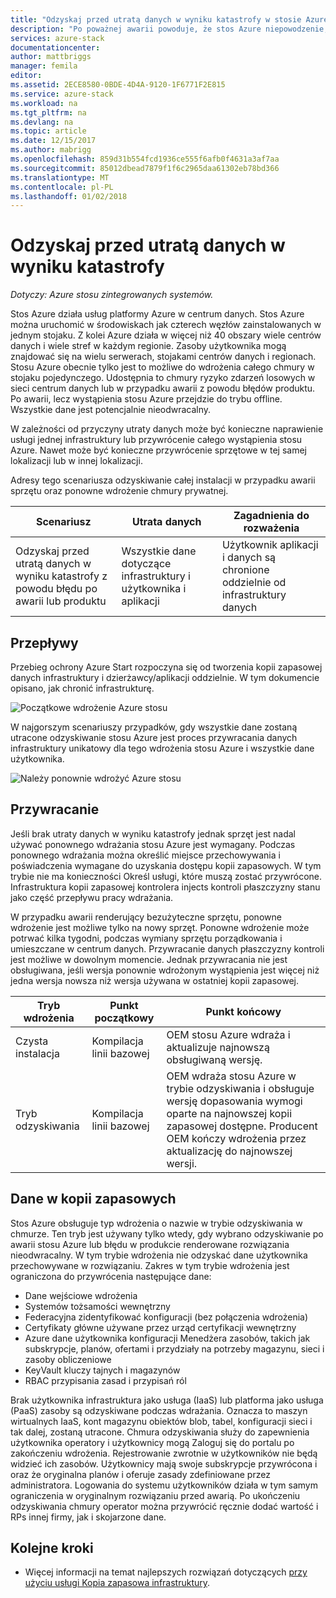 ```yaml
---
title: "Odzyskaj przed utratą danych w wyniku katastrofy w stosie Azure przy użyciu usługi Kopia zapasowa infrastruktury | Dokumentacja firmy Microsoft"
description: "Po poważnej awarii powoduje, że stos Azure niepowodzenie, można przywrócić dane infrastruktury, gdy aktualizujące wdrożenia stosu Azure."
services: azure-stack
documentationcenter: 
author: mattbriggs
manager: femila
editor: 
ms.assetid: 2ECE8580-0BDE-4D4A-9120-1F6771F2E815
ms.service: azure-stack
ms.workload: na
ms.tgt_pltfrm: na
ms.devlang: na
ms.topic: article
ms.date: 12/15/2017
ms.author: mabrigg
ms.openlocfilehash: 859d31b554fcd1936ce555f6afb0f4631a3af7aa
ms.sourcegitcommit: 85012dbead7879f1f6c2965daa61302eb78bd366
ms.translationtype: MT
ms.contentlocale: pl-PL
ms.lasthandoff: 01/02/2018
---
```

# <a name="recover-from-catastrophic-data-loss"></a>Odzyskaj przed utratą danych w wyniku katastrofy

*Dotyczy: Azure stosu zintegrowanych systemów.*

Stos Azure działa usług platformy Azure w centrum danych. Stos Azure można uruchomić w środowiskach jak czterech węzłów zainstalowanych w jednym stojaku. Z kolei Azure działa w więcej niż 40 obszary wiele centrów danych i wiele stref w każdym regionie. Zasoby użytkownika mogą znajdować się na wielu serwerach, stojakami centrów danych i regionach. Stosu Azure obecnie tylko jest to możliwe do wdrożenia całego chmury w stojaku pojedynczego. Udostępnia to chmury ryzyko zdarzeń losowych w sieci centrum danych lub w przypadku awarii z powodu błędów produktu. Po awarii, lecz wystąpienia stosu Azure przejdzie do trybu offline. Wszystkie dane jest potencjalnie nieodwracalny.

W zależności od przyczyny utraty danych może być konieczne naprawienie usługi jednej infrastruktury lub przywrócenie całego wystąpienia stosu Azure. Nawet może być konieczne przywrócenie sprzętowe w tej samej lokalizacji lub w innej lokalizacji.

Adresy tego scenariusza odzyskiwanie całej instalacji w przypadku awarii sprzętu oraz ponowne wdrożenie chmury prywatnej.

| Scenariusz                                                           | Utrata danych                            | Zagadnienia do rozważenia                                                             |
|--------------------------------------------------------------------|--------------------------------------|----------------------------------------------------------------------------|
| Odzyskaj przed utratą danych w wyniku katastrofy z powodu błędu po awarii lub produktu | Wszystkie dane dotyczące infrastruktury i użytkownika i aplikacji | Użytkownik aplikacji i danych są chronione oddzielnie od infrastruktury danych |

## <a name="workflows"></a>Przepływy

Przebieg ochrony Azure Start rozpoczyna się od tworzenia kopii zapasowej danych infrastruktury i dzierżawcy/aplikacji oddzielnie. W tym dokumencie opisano, jak chronić infrastrukturę. 

![Początkowe wdrożenie Azure stosu](media\azure-stack-backup\azure-stack-backup-workflow1.png)

W najgorszym scenariuszy przypadków, gdy wszystkie dane zostaną utracone odzyskiwanie stosu Azure jest proces przywracania danych infrastruktury unikatowy dla tego wdrożenia stosu Azure i wszystkie dane użytkownika. 

![Należy ponownie wdrożyć Azure stosu](media\azure-stack-backup\azure-stack-backup-workflow2.png)

## <a name="restore"></a>Przywracanie

Jeśli brak utraty danych w wyniku katastrofy jednak sprzęt jest nadal używać ponownego wdrażania stosu Azure jest wymagany. Podczas ponownego wdrażania można określić miejsce przechowywania i poświadczenia wymagane do uzyskania dostępu kopii zapasowych. W tym trybie nie ma konieczności Określ usługi, które muszą zostać przywrócone. Infrastruktura kopii zapasowej kontrolera injects kontroli płaszczyzny stanu jako część przepływu pracy wdrażania.

W przypadku awarii renderujący bezużyteczne sprzętu, ponowne wdrożenie jest możliwe tylko na nowy sprzęt. Ponowne wdrożenie może potrwać kilka tygodni, podczas wymiany sprzętu porządkowania i umieszczane w centrum danych. Przywracanie danych płaszczyzny kontroli jest możliwe w dowolnym momencie. Jednak przywracania nie jest obsługiwana, jeśli wersja ponownie wdrożonym wystąpienia jest więcej niż jedna wersja nowsza niż wersja używana w ostatniej kopii zapasowej. 

| Tryb wdrożenia | Punkt początkowy | Punkt końcowy                                                                                                                                                                                                     |
|-----------------|----------------|---------------------------------------------------------------------------------------------------------------------------------------------------------------------------------------------------------------|
| Czysta instalacja   | Kompilacja linii bazowej | OEM stosu Azure wdraża i aktualizuje najnowszą obsługiwaną wersję.                                                                                                                                          |
| Tryb odzyskiwania   | Kompilacja linii bazowej | OEM wdraża stosu Azure w trybie odzyskiwania i obsługuje wersję dopasowania wymogi oparte na najnowszej kopii zapasowej dostępne. Producent OEM kończy wdrożenia przez aktualizację do najnowszej wersji. |

## <a name="data-in-backups"></a>Dane w kopii zapasowych

Stos Azure obsługuje typ wdrożenia o nazwie w trybie odzyskiwania w chmurze. Ten tryb jest używany tylko wtedy, gdy wybrano odzyskiwanie po awarii stosu Azure lub błędu w produkcie renderowane rozwiązania nieodwracalny. W tym trybie wdrożenia nie odzyskać dane użytkownika przechowywane w rozwiązaniu. Zakres w tym trybie wdrożenia jest ograniczona do przywrócenia następujące dane:

 - Dane wejściowe wdrożenia
 - Systemów tożsamości wewnętrzny
 - Federacyjna zidentyfikować konfiguracji (bez połączenia wdrożenia)
 - Certyfikaty główne używane przez urząd certyfikacji wewnętrzny
 - Azure dane użytkownika konfiguracji Menedżera zasobów, takich jak subskrypcje, planów, ofertami i przydziały na potrzeby magazynu, sieci i zasoby obliczeniowe
 - KeyVault kluczy tajnych i magazynów
 - RBAC przypisania zasad i przypisań ról 

Brak użytkownika infrastruktura jako usługa (IaaS) lub platforma jako usługa (PaaS) zasoby są odzyskiwane podczas wdrażania. Oznacza to maszyn wirtualnych IaaS, kont magazynu obiektów blob, tabel, konfiguracji sieci i tak dalej, zostaną utracone. Chmura odzyskiwania służy do zapewnienia użytkownika operatory i użytkownicy mogą Zaloguj się do portalu po zakończeniu wdrożenia. Rejestrowanie zwrotnie w użytkowników nie będą widzieć ich zasobów. Użytkownicy mają swoje subskrypcje przywrócona i oraz że oryginalna planów i oferuje zasady zdefiniowane przez administratora. Logowania do systemu użytkowników działa w tym samym ograniczenia w oryginalnym rozwiązaniu przed awarią. Po ukończeniu odzyskiwania chmury operator można przywrócić ręcznie dodać wartość i RPs innej firmy, jak i skojarzone dane.

## <a name="next-steps"></a>Kolejne kroki

 - Więcej informacji na temat najlepszych rozwiązań dotyczących [przy użyciu usługi Kopia zapasowa infrastruktury](azure-stack-backup-best-practices.md).
